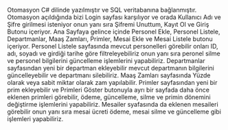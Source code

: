 Otomasyon C# dilinde yazılmıştır ve SQL veritabanına bağlanmıştır. Otomasyon açıldığında bizi Login sayfası karşılıyor ve orada Kullanıcı Adı ve Şifre girilmesi isteniyor onun yanı sıra Şifremi Unuttum, Kayıt Ol 
ve Giriş Butonu içeriyor. Ana Sayfaya gelince içinde Personel Ekle, Personel Listele, Departmanlar, Maaş Zamları, Primler, Mesai Ekle ve Mesai Listele butonu içeriyor. Personel Listele sayfasında mevcut 
personelleri görebilir onları ID, adı, soyadı ve girdiği tarihe göre filtreleyebiliriz onun yanı sıra peronel silme ve personel bilgilerini güncelleme işlemlerini yapabiliriz. Departmanlar sayfasından yeni bir 
departman ekleyebilir mevcut departmanın bilgilerini güncelleyebilir ve departmanı silebiliriz. Maaş Zamları sayfasında Yüzde olarak veya sabit miktar olarak zam yapılabilir. Primler sayfasından yeni bir prim 
ekleyebilir ve Primleri Göster butonuyla ayrı bir sayfada daha önce eklenen primleri görebilir, ödeme, güncelleme, silme ve primin dönemini değiştirme işlemlerini yapabiliriz. Mesailer syafasında da eklenen 
mesaileri görebilir onun yanı sıra mesai ücreti ödeme, mesai silme ve güncelleme gibi işlemleri yapabiliriz.
